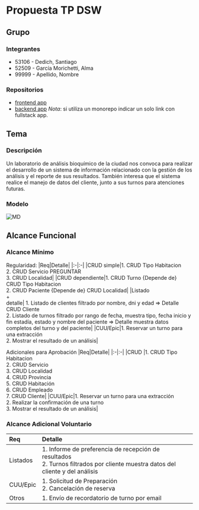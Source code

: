 # Propuesta TP DSW

## Grupo

### Integrantes

- 53106 - Dedich, Santiago
- 52509 - García Morichetti, Alma
- 99999 - Apellido, Nombre

### Repositorios

- [frontend app](http://hyperlinkToGihubOrGitlab)
- [backend app](http://hyperlinkToGihubOrGitlab)
  _Nota_: si utiliza un monorepo indicar un solo link con fullstack app.

## Tema

### Descripción

Un laboratorio de análisis bioquímico de la ciudad nos convoca para realizar el desarrollo de un sistema de información relacionado con la gestión de los análisis y el reporte de sus resultados. También interesa que el sistema realice el manejo de datos del cliente, junto a sus turnos para atenciones futuras.

### Modelo

![MD](https://github.com/user-attachments/assets/2364d5c0-fa1f-4f1e-bdf4-2fc688f6f970)


## Alcance Funcional

### Alcance Mínimo

Regularidad:
|Req|Detalle|
|:-|:-|
|CRUD simple|1. CRUD Tipo Habitacion<br>2. CRUD Servicio   PREGUNTAR<br>3. CRUD Localidad|
|CRUD dependiente|1. CRUD Turno {Depende de} CRUD Tipo Habitacion<br>2. CRUD Paciente {Depende de} CRUD Localidad|
|Listado<br>+<br>detalle| 1. Listado de clientes filtrado por nombre, dni y edad => Detalle CRUD Cliente<br> 2. Listado de turnos filtrado por rango de fecha, muestra tipo, fecha inicio y fin estadía, estado y nombre del paciente => Detalle muestra datos completos del turno y del paciente|
|CUU/Epic|1. Reservar un turno para una extracción<br>2. Mostrar el resultado de un análisis|

Adicionales para Aprobación
|Req|Detalle|
|:-|:-|
|CRUD |1. CRUD Tipo Habitacion<br>2. CRUD Servicio<br>3. CRUD Localidad<br>4. CRUD Provincia<br>5. CRUD Habitación<br>6. CRUD Empleado<br>7. CRUD Cliente|
|CUU/Epic|1. Reservar un turno para una extracción<br>2. Realizar la confirmación de una turno<br>3. Mostrar el resultado de un análisis|

### Alcance Adicional Voluntario

| Req      | Detalle                                                                                                                                                                                                             |
| :------- | :------------------------------------------------------------------------------------------------------------------------------------------------------------------------------------------------------------------ |
| Listados | 1. Informe de preferencia de recepción de resultados <br>2. Turnos filtrados por cliente muestra datos del cliente y del análisis |
| CUU/Epic | 1. Solicitud de Preparación<br>2. Cancelación de reserva                                                                                                                                                                  |
| Otros    | 1. Envío de recordatorio de turno por email                                                                                                                                                                       |
